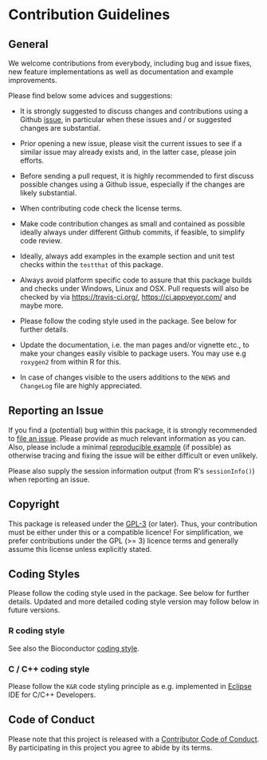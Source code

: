 # Contribution Guidelines

## General

We welcome contributions from everybody, including bug and issue fixes, new
feature implementations as well as documentation and example improvements.

Please find below some advices and suggestions:

* It is strongly suggested to discuss changes and contributions using a Github
  [issue][ISSUE], in particular when these issues and / or suggested changes are
  substantial.

* Prior opening a new issue, please visit the current issues to see if a
  similar issue may already exists and, in the latter case, please join
  efforts.

* Before sending a pull request, it is highly recommended to first discuss
  possible changes using a Github issue, especially if the changes are likely
  substantial.

* When contributing code check the license terms.

* Make code contribution changes as small and contained as possible ideally
  always under different Github commits, if feasible, to simplify code review.

* Ideally, always add examples in the example section and unit test checks
  within the `testthat` of this package.

* Always avoid platform specific code to assure that this package builds and
  checks under Windows, Linux and OSX. Pull requests will also be checked by
  via <https://travis-ci.org/>, <https://ci.appveyor.com/> and maybe more.

* Please follow the coding style used in the package. See below for further
  details.

* Update the documentation, i.e. the man pages and/or vignette etc., to make
  your changes easily visible to package users. You may use e.g `roxygen2` from
  within R for this.

* In case of changes visible to the users additions to the `NEWS` and
  `ChangeLog` file are highly appreciated.

## Reporting an Issue

If you find a (potential) bug within this package, it is strongly recommended to
[file an issue][ISSUE_NEW]. Please provide as much relevant information as you
can. Also, please include a minimal [reproducible example](http://www.sscce.org/)
(if possible) as otherwise tracing and fixing the issue will be either difficult
or even unlikely.

Please also supply the session information output (from R's `sessionInfo()`)
when reporting an issue.

## Copyright

This package is released under the [GPL-3](http://www.gnu.org/licenses/gpl.html)
(or later). Thus, your contribution must be either under this or a compatible
licence! For simplification, we prefer contributions under the GPL (>= 3)
licence terms and generally assume this license unless explicitly stated.

## Coding Styles

Please follow the coding style used in the package. See below for further
details. Updated and more detailed coding style version may follow below in
future versions.

### R coding style

See also the Bioconductor
[coding style](https://bioconductor.org/developers/how-to/coding-style/).

### C / C++ coding style

Please follow the `K&R` code styling principle as e.g. implemented in
[Eclipse](https://www.eclipse.org/) IDE for C/C++ Developers.

## Code of Conduct

Please note that this project is released with a [Contributor Code of
Conduct](CODE_OF_CONDUCT.md). By participating in this project you agree to
abide by its terms.

[ISSUE]: https://github.com/bionumerix/bnxFortran/issues
[ISSUE_NEW]: https://github.com/bionumerix/bnxFortran/issues/new
